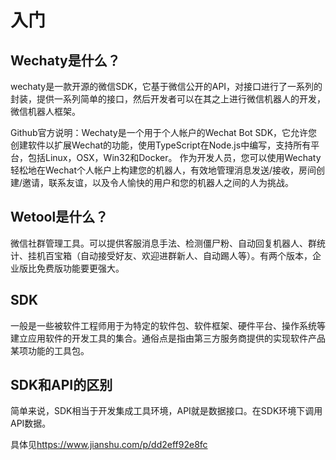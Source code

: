 # 入门

## Wechaty是什么？

wechaty是一款开源的微信SDK，它基于微信公开的API，对接口进行了一系列的封装，提供一系列简单的接口，然后开发者可以在其之上进行微信机器人的开发，微信机器人框架。

Github官方说明：Wechaty是一个用于个人帐户的Wechat Bot SDK，它允许您创建软件以扩展Wechat的功能，使用TypeScript在Node.js中编写，支持所有平台，包括Linux，OSX，Win32和Docker。  作为开发人员，您可以使用Wechaty轻松地在Wechat个人帐户上构建您的机器人，有效地管理消息发送/接收，房间创建/邀请，联系友谊，以及令人愉快的用户和您的机器人之间的人为挑战。

## Wetool是什么？

微信社群管理工具。可以提供客服消息手法、检测僵尸粉、自动回复机器人、群统计、挂机百宝箱（自动接受好友、欢迎进群新人、自动踢人等）。有两个版本，企业版比免费版功能要更强大。

## SDK

一般是一些被软件工程师用于为特定的软件包、软件框架、硬件平台、操作系统等建立应用软件的开发工具的集合。通俗点是指由第三方服务商提供的实现软件产品某项功能的工具包。

## SDK和API的区别

简单来说，SDK相当于开发集成工具环境，API就是数据接口。在SDK环境下调用API数据。

具体见<https://www.jianshu.com/p/dd2eff92e8fc>


